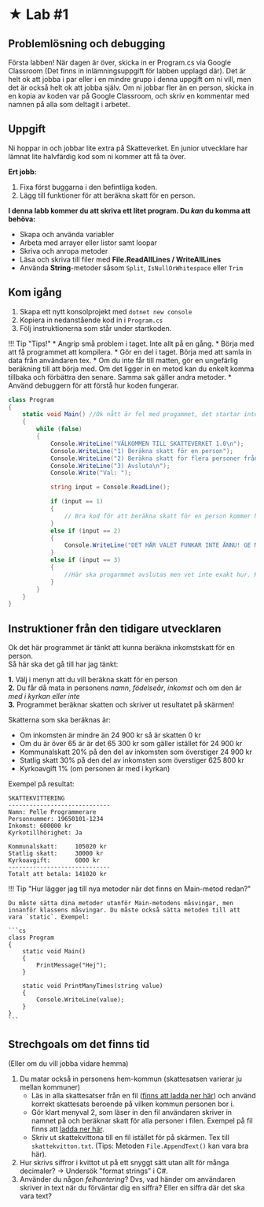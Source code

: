 # &#9733; Lab #1

## Problemlösning och debugging

Första labben! När dagen är över, skicka in er Program.cs via Google Classroom (Det finns in inlämningsuppgift för labben upplagd där). Det är helt ok att jobba i par eller i en mindre grupp i denna uppgift om ni vill, men det är också helt ok att jobba själv. Om ni jobbar fler än en person, skicka in en kopia av koden var på Google Classroom, och skriv en kommentar med namnen på alla som deltagit i arbetet.

## Uppgift

Ni hoppar in och jobbar lite extra på Skatteverket. En junior utvecklare har lämnat lite halvfärdig kod som ni kommer att få ta över.

**Ert jobb:**

1. Fixa först buggarna i den befintliga koden.
2. Lägg till funktioner för att beräkna skatt för en person.

**I denna labb kommer du att skriva ett litet program. Du *kan* du komma att behöva:**

* Skapa och använda variabler
* Arbeta med arrayer eller listor samt loopar
* Skriva och anropa metoder
* Läsa och skriva till filer med **File.ReadAllLines / WriteAllLines**
* Använda **String**-metoder såsom `Split`, `IsNullOrWhitespace` eller `Trim`

## Kom igång

1. Skapa ett nytt konsolprojekt med `dotnet new console`
2. Kopiera in nedanstående kod in i `Program.cs`
3. Följ instruktionerna som står under startkoden.

!!! Tip "Tips!"
    * Angrip små problem i taget. Inte allt på en gång.
    * Börja med att få programmet att kompilera.
    * Gör en del i taget. Börja med att samla in data från användaren tex.
    * Om du inte får till matten, gör en ungefärlig beräkning till att börja med. Om det ligger in en metod kan du enkelt komma tillbaka och förbättra den senare. Samma sak gäller andra metoder.
    * Använd debuggern för att förstå hur koden fungerar.

```csharp
class Program
{
    static void Main() //Ok nått är fel med progammet, det startar inte ens. Hinner inte fixa, har möte med chefen om 5 min. //Pelle Programmerare
    {
        while (false)
        {
            Console.WriteLine("VÄLKOMMEN TILL SKATTEVERKET 1.0\n");
            Console.WriteLine("1) Beräkna skatt för en person");
            Console.WriteLine("2) Beräkna skatt för flera personer från fil");
            Console.WriteLine("3) Avsluta\n");
            Console.Write("Val: ");

            string input = Console.ReadLine();

            if (input == 1)
            {
                // Bra kod för att beräkna skatt för en person kommer här. Efter fikapausen. //Pelle Programmerare
            }
            else if (input == 2)
            {
                Console.WriteLine("DET HÄR VALET FUNKAR INTE ÄNNU! GE MIG MER BETALT SÅ FIXAR JAG DET JAG LOVAR.");
            }
            else if (input == 3)
            {
                //Här ska progarmmet avslutas men vet inte exakt hur. Kanske inte är så viktigt heller. //Pelle Programmerare
            }
        }
    }
}
```

## Instruktioner från den tidigare utvecklaren

Ok det här programmet är tänkt att kunna beräkna inkomstskatt för en person.  
Så här ska det gå till har jag tänkt:  

**1.** Välj i menyn att du vill beräkna skatt för en person  
**2.** Du får då mata in personens *namn*, *födelseår*, *inkomst* och om den är *med i kyrkan eller inte*  
**3.** Programmet beräknar skatten och skriver ut resultatet på skärmen!

Skatterna som ska beräknas är:

* Om inkomsten är mindre än 24 900 kr så är skatten 0 kr
* Om du är över 65 är är det 65 300 kr som gäller istället för 24 900 kr
* Kommunalskatt 20% på den del av inkomsten som överstiger 24 900 kr
* Statlig skatt 30% på den del av inkomsten som överstiger 625 800 kr
* Kyrkoavgift 1% (om personen är med i kyrkan)

Exempel på resultat:

```
SKATTEKVITTERING
-----------------------------
Namn: Pelle Programmerare
Personnummer: 19650101-1234
Inkomst: 600000 kr
Kyrkotillhörighet: Ja

Kommunalskatt:     105020 kr
Statlig skatt:     30000 kr
Kyrkoavgift:       6000 kr
-----------------------------
Totalt att betala: 141020 kr
```

!!! Tip "Hur lägger jag till nya metoder när det finns en Main-metod redan?"

    Du måste sätta dina metoder utanför Main-metodens måsvingar, men innanför klassens måsvingar. Du måste också sätta metoden till att vara `static`. Exempel:

    ```cs
    class Program
    {
        static void Main()
        {
            PrintMessage("Hej");
        }

        static void PrintManyTimes(string value)
        {
            Console.WriteLine(value);
        }
    }
    ```

## Strechgoals om det finns tid

(Eller om du vill jobba vidare hemma)  

1. Du matar också in personens hem-kommun (skattesatsen varierar ju mellan kommuner)
    - Läs in alla skattesatser från en fil ([finns att ladda ner här](skattesatser.csv)) och använd korrekt skattesats beroende på vilken kommun personen bor i.
    - Gör klart menyval 2, som läser in den fil användaren skriver in namnet på och beräknar skatt för alla personer i filen. Exempel på fil finns att [ladda ner här](personer.csv).
    - Skriv ut skattekvittona till en fil istället för på skärmen. Tex till `skattekvitton.txt`. (Tips: Metoden `File.AppendText()` kan vara bra här).
2. Hur skrivs siffror i kvittot ut på ett snyggt sätt utan allt för många decimaler? -> Undersök "format strings" i C#.
3. Använder du någon *felhantering*? Dvs, vad händer om användaren skriver in text när du förväntar dig en siffra? Eller en siffra där det ska vara text?


